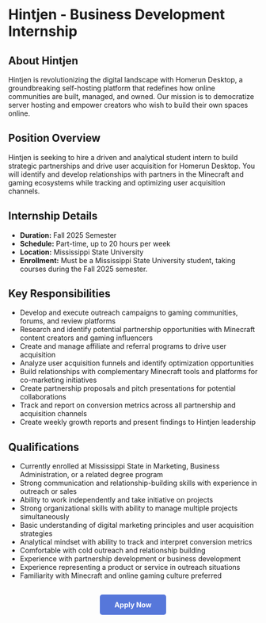 # Hintjen - Business Development Internship

## About Hintjen

Hintjen is revolutionizing the digital landscape with Homerun Desktop, a groundbreaking self-hosting platform that redefines how online communities are built, managed, and owned. Our mission is to democratize server hosting and empower creators who wish to build their own spaces online.

## Position Overview

Hintjen is seeking to hire a driven and analytical student intern to build strategic partnerships and drive user acquisition for Homerun Desktop. You will identify and develop relationships with partners in the Minecraft and gaming ecosystems while tracking and optimizing user acquisition channels.

## Internship Details

- **Duration:** Fall 2025 Semester
- **Schedule:** Part-time, up to 20 hours per week
- **Location:** Mississippi State University
- **Enrollment:** Must be a Mississippi State University student, taking courses during the Fall 2025 semester.

## Key Responsibilities

- Develop and execute outreach campaigns to gaming communities, forums, and review platforms
- Research and identify potential partnership opportunities with Minecraft content creators and gaming influencers
- Create and manage affiliate and referral programs to drive user acquisition
- Analyze user acquisition funnels and identify optimization opportunities
- Build relationships with complementary Minecraft tools and platforms for co-marketing initiatives
- Create partnership proposals and pitch presentations for potential collaborations
- Track and report on conversion metrics across all partnership and acquisition channels
- Create weekly growth reports and present findings to Hintjen leadership

## Qualifications

- Currently enrolled at Mississippi State in Marketing, Business Administration, or a related degree program
- Strong communication and relationship-building skills with experience in outreach or sales
- Ability to work independently and take initiative on projects
- Strong organizational skills with ability to manage multiple projects simultaneously
- Basic understanding of digital marketing principles and user acquisition strategies
- Analytical mindset with ability to track and interpret conversion metrics
- Comfortable with cold outreach and relationship building
- Experience with partnership development or business development
- Experience representing a product or service in outreach situations
- Familiarity with Minecraft and online gaming culture preferred

<div style="text-align: center; margin: 30px 0;">
  <a href="https://forms.gle/MVtt7QLrhVGVPTrH7" target="_blank" style="background-color: #5677da; color: white; padding: 12px 30px; border-radius: 5px; text-decoration: none; font-weight: bold; display: inline-block;">
    Apply Now
  </a>
</div>
